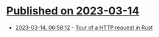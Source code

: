 # [Published on 2023-03-14](index.md)

* [2023-03-14, 06:58:12](https://lobste.rs/s/5gkqk0/tour_http_request_rust) - [Tour of a HTTP request in Rust](https://rustwebdevelopment.com/blog/tour-http/)
